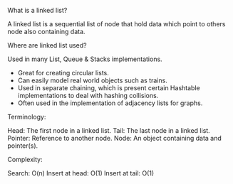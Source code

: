 What is a linked list?

A linked list is a sequential list of node that hold data 
which point to others node also containing data.

Where are linked list used?

Used in many List, Queue & Stacks implementations.
- Great for creating circular lists.
- Can easily model real world objects such as trains.
- Used in separate chaining, which is present certain Hashtable
implementations to deal with hashing collisions.
- Often used in the implementation of adjacency lists for graphs.

Terminology:

Head: The first node in a linked list.
Tail: The last node in a linked list.
Pointer: Reference to another node.
Node: An object containing data and pointer(s).

Complexity:

Search: O(n)
Insert at head: O(1)
Insert at tail: O(1)